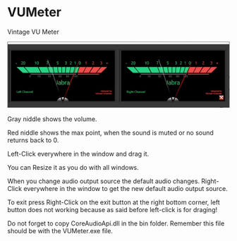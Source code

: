 # VUMeter
Vintage VU Meter

![GitHub Logo](vumeter.jpg)

Gray niddle shows the volume.

Red niddle shows the max point, when the sound is muted or no sound returns back to 0.

Left-Click everywhere in the window and drag it.

You can Resize it as you do with all windows.

When you change audio output source the default audio changes.  Right-Click everywhere in the window to get the new default audio output source.

To exit press Right-Click on the exit button at the right bottom corner, left button does not working because as said before left-click is for draging!

Do not forget to copy CoreAudioApi.dll in the bin folder.  Remember this file should be with the VUMeter.exe file.  



